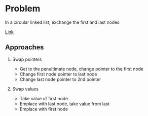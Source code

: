 
# Problem

In a circular linked list, exchange the first and last nodes

[Link](https://www.geeksforgeeks.org/exchange-first-last-node-circular-linked-list/)

## Approaches
1. Swap pointers
    - Get to the penultimate node, change pointer to the first node
    - Change first node pointer to last node
    - Change last node pointer to 2nd pointer

2. Swap values
    - Take value of first node
    - Emplace with last node, take value from last
    - Emplace with first node